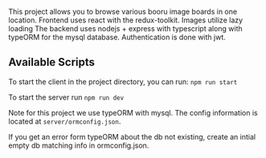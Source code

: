 This project allows you to browse various booru image boards in one location. 
Frontend uses react with the redux-toolkit. Images utilize lazy loading
The backend uses nodejs + express with typescript along with typeORM for the mysql database.
Authentication is done with jwt.

## Available Scripts

To start the client in the project directory, you can run:
`npm run start`

To start the server run 
`npm run dev`

Note for this project we use typeORM with mysql. The config information is located at 
`server/ormconfig.json`. 

If you get an error form typeORM about the db not existing, create an intial empty db
matching info in ormconfig.json.